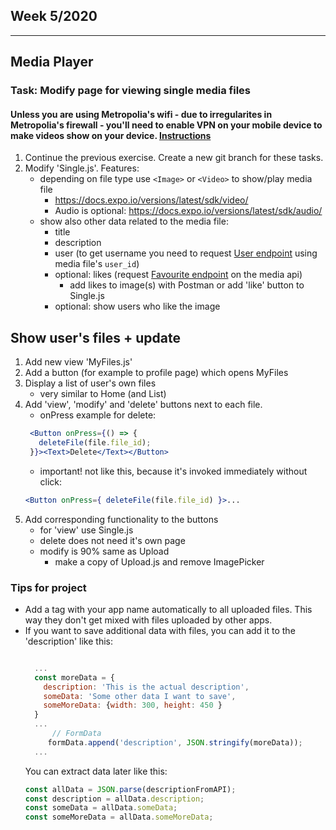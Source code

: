 ## Week 5/2020

---

## Media Player

### Task: Modify page for viewing single media files
#### Unless you are using Metropolia's wifi - due to irregularites in Metropolia's firewall - you'll need to enable VPN on your mobile device to make videos show on your device. [Instructions](https://wiki.metropolia.fi/pages/viewpage.action?pageId=149652071#VPN-et%C3%A4yhteydet-VPN-apuohjelmanasennusjak%C3%A4ytt%C3%B6mobiililaitteissa)

1. Continue the previous exercise. Create a new git branch for these tasks.
1. Modify 'Single.js'. Features:
    - depending on file type use `<Image>` or `<Video>` to show/play media file
        - https://docs.expo.io/versions/latest/sdk/video/
        - Audio is optional: https://docs.expo.io/versions/latest/sdk/audio/
    - show also other data related to the media file:
        - title
        - description
        - user (to get username you need to request [User endpoint](http://media.mw.metropolia.fi/wbma/docs/#api-User-GetUser) using media file's `user_id`)
        - optional: likes (request [Favourite endpoint](http://media.mw.metropolia.fi/wbma/docs/#api-Favourite) on the media api)
            - add likes to image(s) with Postman or add 'like' button to Single.js
        - optional: show users who like the image

## Show user's files + update

1. Add new view 'MyFiles.js'
1. Add a button (for example to profile page) which opens MyFiles
1. Display a list of user's own files
    - very similar to Home (and List)
1. Add 'view', 'modify' and 'delete' buttons next to each file.
    - onPress example for delete:
    ```jsx harmony
     <Button onPress={() => {
       deleteFile(file.file_id);
     }}><Text>Delete</Text></Button>
    ```
    - important! not like this, because it's invoked immediately without click:
    ```jsx harmony
    <Button onPress={ deleteFile(file.file_id) }>...
    ```
1. Add corresponding functionality to the buttons
    - for 'view' use Single.js
    - delete does not need it's own page
    - modify is 90% same as Upload
        - make a copy of Upload.js and remove ImagePicker

### Tips for project
- Add a tag with your app name automatically to all uploaded files. This way they don't get mixed with files uploaded by other apps.
- If you want to save additional data with files, you can add it to the 'description' like this:
    ```javascript

      ...
      const moreData = {
        description: 'This is the actual description',
        someData: 'Some other data I want to save',
        someMoreData: {width: 300, height: 450 }
      }
      ...
          // FormData
         formData.append('description', JSON.stringify(moreData));
      ...

    ```
    You can extract data later like this:
    ```javascript
    const allData = JSON.parse(descriptionFromAPI);
    const description = allData.description;
    const someData = allData.someData;
    const someMoreData = allData.someMoreData;
    ```

